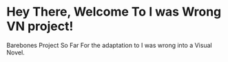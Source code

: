 # Hey There, Welcome To I was Wrong VN project!

Barebones Project So Far For the adaptation to I was wrong into a Visual Novel.
